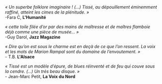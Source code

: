 <div class="small">

_« Un superbe folklore imaginaire ! (...) Tissé, au dépouillement éminemment raffiné, atteint les cimes de la plénitude. »_  
\-Fara C, **L'Humanité**

_« cette toile filée d’or par des mains de maîtresse et de maîtres flamboie déjà comme une pièce de musée… »_  
\-Guy Darol, **Jazz Magazine**

_« Dire qu’on est sous le charme est en deçà de ce que l’on ressent. La voix et les mots de Marion Rampal sont du domaine de l’envoutement. »_  
\- T.B. **L'Alsace**

_« Tissé est un modèle d’épure, de blues réinventé et de feu qui couve sous la cendre. (…) Un très beau disque. »_   
\- Jean-Marc Petit, **La Voix du Nord**

</div>
